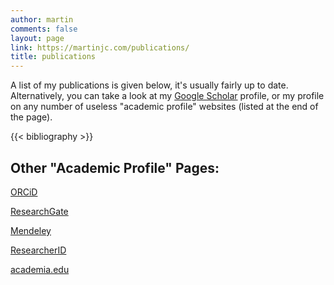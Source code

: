 ```yaml
---
author: martin
comments: false
layout: page
link: https://martinjc.com/publications/
title: publications
---
```


A list of my publications is given below, it's usually fairly up to date. Alternatively, you can take a look at my [Google Scholar](http://scholar.google.com/citations?user=t3R1ZLgAAAAJ) profile, or my profile on any number of useless "academic profile" websites (listed at the end of the page).

{{< bibliography >}}

## Other "Academic Profile" Pages:

[ORCiD](http://orcid.org/0000-0001-8744-260X)

[ResearchGate](https://www.researchgate.net/profile/Martin_Chorley/)

[Mendeley](http://www.mendeley.com/profiles/martin-chorley/)

[ResearcherID](http://www.researcherid.com/rid/F-2971-2010)

[academia.edu](https://cardiff.academia.edu/MartinChorley)
